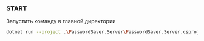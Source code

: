 ### START
Запустить команду в главной директории


```bash 
dotnet run --project .\PasswordSaver.Server\PasswordSaver.Server.csproj          ```